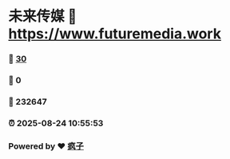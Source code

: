 # 未来传媒 :link: https://www.futuremedia.work 
### :page_facing_up: [30](https://www.futuremedia.work/tag.html) 
### :speech_balloon: 0 
### :hibiscus: 232647 
### :alarm_clock: 2025-08-24 10:55:53 
### Powered by :heart: [疯子](https://github.com/granthuang999/Gmeek)
